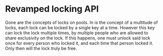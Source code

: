 # Revamped locking API

Gone are the concepts of locks on pools. In is the concept of a multitude of locks,
each lock can be locked by a single key at a time. However this key can lock the lock
multiple times, by multiple people who are allowed to share exclusivity on the lock.
If this happens, one must unlock said lock once for every person who locked it, and each
time that person locked it. Only then will the lock truly be free.

